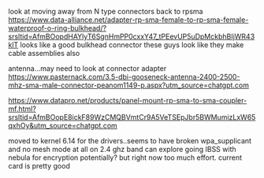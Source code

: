 look at moving away from N type connectors back to rpsma
https://www.data-alliance.net/adapter-rp-sma-female-to-rp-sma-female-waterproof-o-ring-bulkhead/?srsltid=AfmBOopdHAYlyT6SgnHmPP0cxxY47_tPEevUP5uDpMckbhBIjWR43klT
looks like a good bulkhead connector
these guys look like they make cable assemblies also

antenna...may need to look at connector adapter
https://www.pasternack.com/3.5-dbi-gooseneck-antenna-2400-2500-mhz-sma-male-connector-peanom1149-p.aspx?utm_source=chatgpt.com

https://www.datapro.net/products/panel-mount-rp-sma-to-sma-coupler-mf.html?srsltid=AfmBOopE8ickF89WzCMQBVmtCr9A5VeTSEpJbr5BWMumizLxW65qxhOy&utm_source=chatgpt.com

moved to kernel 6.14 for the drivers..seems to have broken wpa_supplicant and no mesh mode at all on 2.4 ghz band
can explore going IBSS with nebula for encryption potentially? but right now too much effort. current card is pretty good
